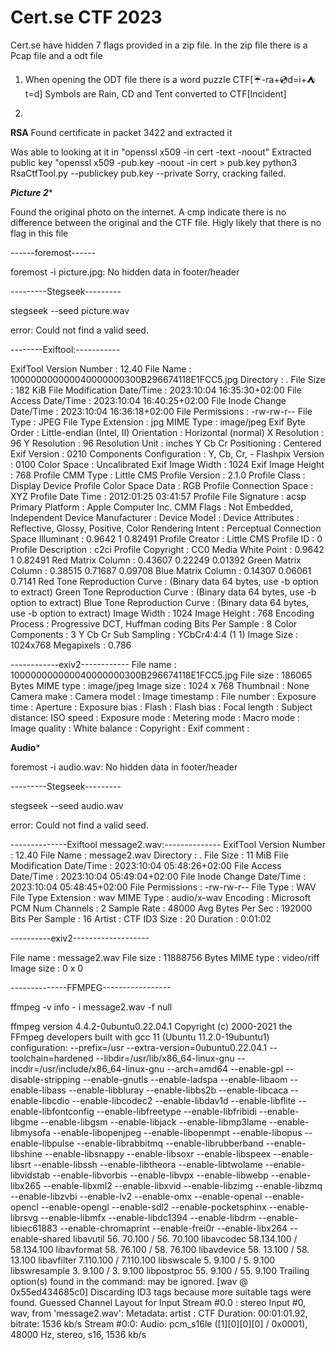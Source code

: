 # Cert.se CTF 2023

Cert.se have hidden 7 flags provided in a zip file. In the zip file there is a Pcap file and a odt file

1. When opening the ODT file there is a word puzzle CTF[☔-ra+💿d=i+⛺t=d]
Symbols are Rain, CD and Tent converted to CTF[Incident]

2. 

******RSA******
Found certificate in packet 3422 and extracted it

Was able to looking at it in "openssl x509 -in cert -text -noout"
Extracted public key "openssl x509 -pub.key -noout -in cert > pub.key
python3 RsaCtfTool.py --publickey pub.key --private
Sorry, cracking failed.

*****Picture 2******

Found the original photo on the internet. A cmp indicate there is no difference between the original and the CTF file. Higly likely that there is no flag in this file

------foremost------

foremost -i picture.jpg: No hidden data in footer/header

---------Stegseek---------

stegseek --seed picture.wav

error: Could not find a valid seed.

--------Exiftool:-----------

ExifTool Version Number         : 12.40
File Name                       : 100000000000040000000300B296674118E1FCC5.jpg
Directory                       : .
File Size                       : 182 KiB
File Modification Date/Time     : 2023:10:04 16:35:30+02:00
File Access Date/Time           : 2023:10:04 16:40:25+02:00
File Inode Change Date/Time     : 2023:10:04 16:36:18+02:00
File Permissions                : -rw-rw-r--
File Type                       : JPEG
File Type Extension             : jpg
MIME Type                       : image/jpeg
Exif Byte Order                 : Little-endian (Intel, II)
Orientation                     : Horizontal (normal)
X Resolution                    : 96
Y Resolution                    : 96
Resolution Unit                 : inches
Y Cb Cr Positioning             : Centered
Exif Version                    : 0210
Components Configuration        : Y, Cb, Cr, -
Flashpix Version                : 0100
Color Space                     : Uncalibrated
Exif Image Width                : 1024
Exif Image Height               : 768
Profile CMM Type                : Little CMS
Profile Version                 : 2.1.0
Profile Class                   : Display Device Profile
Color Space Data                : RGB
Profile Connection Space        : XYZ
Profile Date Time               : 2012:01:25 03:41:57
Profile File Signature          : acsp
Primary Platform                : Apple Computer Inc.
CMM Flags                       : Not Embedded, Independent
Device Manufacturer             :
Device Model                    :
Device Attributes               : Reflective, Glossy, Positive, Color
Rendering Intent                : Perceptual
Connection Space Illuminant     : 0.9642 1 0.82491
Profile Creator                 : Little CMS
Profile ID                      : 0
Profile Description             : c2ci
Profile Copyright               : CC0
Media White Point               : 0.9642 1 0.82491
Red Matrix Column               : 0.43607 0.22249 0.01392
Green Matrix Column             : 0.38515 0.71687 0.09708
Blue Matrix Column              : 0.14307 0.06061 0.7141
Red Tone Reproduction Curve     : (Binary data 64 bytes, use -b option to extract)
Green Tone Reproduction Curve   : (Binary data 64 bytes, use -b option to extract)
Blue Tone Reproduction Curve    : (Binary data 64 bytes, use -b option to extract)
Image Width                     : 1024
Image Height                    : 768
Encoding Process                : Progressive DCT, Huffman coding
Bits Per Sample                 : 8
Color Components                : 3
Y Cb Cr Sub Sampling            : YCbCr4:4:4 (1 1)
Image Size                      : 1024x768
Megapixels                      : 0.786

------------exiv2------------
File name       : 100000000000040000000300B296674118E1FCC5.jpg
File size       : 186065 Bytes
MIME type       : image/jpeg
Image size      : 1024 x 768
Thumbnail       : None
Camera make     :
Camera model    :
Image timestamp :
File number     :
Exposure time   :
Aperture        :
Exposure bias   :
Flash           :
Flash bias      :
Focal length    :
Subject distance:
ISO speed       :
Exposure mode   :
Metering mode   :
Macro mode      :
Image quality   :
White balance   :
Copyright       :
Exif comment    :


****Audio*****

foremost -i audio.wav: No hidden data in footer/header

---------Stegseek---------

stegseek --seed audio.wav

error: Could not find a valid seed.

--------------Exiftool message2.wav:--------------
ExifTool Version Number         : 12.40
File Name                       : message2.wav
Directory                       : .
File Size                       : 11 MiB
File Modification Date/Time     : 2023:10:04 05:48:26+02:00
File Access Date/Time           : 2023:10:04 05:49:04+02:00
File Inode Change Date/Time     : 2023:10:04 05:48:45+02:00
File Permissions                : -rw-rw-r--
File Type                       : WAV
File Type Extension             : wav
MIME Type                       : audio/x-wav
Encoding                        : Microsoft PCM
Num Channels                    : 2
Sample Rate                     : 48000
Avg Bytes Per Sec               : 192000
Bits Per Sample                 : 16
Artist                          : CTF
ID3 Size                        : 20
Duration                        : 0:01:02

----------exiv2-------------------

File name       : message2.wav
File size       : 11888756 Bytes
MIME type       : video/riff
Image size      : 0 x 0

--------------FFMPEG-----------------

ffmpeg -v info - i message2.wav -f null

ffmpeg version 4.4.2-0ubuntu0.22.04.1 Copyright (c) 2000-2021 the FFmpeg developers
  built with gcc 11 (Ubuntu 11.2.0-19ubuntu1)
  configuration: --prefix=/usr --extra-version=0ubuntu0.22.04.1 --toolchain=hardened --libdir=/usr/lib/x86_64-linux-gnu --incdir=/usr/include/x86_64-linux-gnu --arch=amd64 --enable-gpl --disable-stripping --enable-gnutls --enable-ladspa --enable-libaom --enable-libass --enable-libbluray --enable-libbs2b --enable-libcaca --enable-libcdio --enable-libcodec2 --enable-libdav1d --enable-libflite --enable-libfontconfig --enable-libfreetype --enable-libfribidi --enable-libgme --enable-libgsm --enable-libjack --enable-libmp3lame --enable-libmysofa --enable-libopenjpeg --enable-libopenmpt --enable-libopus --enable-libpulse --enable-librabbitmq --enable-librubberband --enable-libshine --enable-libsnappy --enable-libsoxr --enable-libspeex --enable-libsrt --enable-libssh --enable-libtheora --enable-libtwolame --enable-libvidstab --enable-libvorbis --enable-libvpx --enable-libwebp --enable-libx265 --enable-libxml2 --enable-libxvid --enable-libzimg --enable-libzmq --enable-libzvbi --enable-lv2 --enable-omx --enable-openal --enable-opencl --enable-opengl --enable-sdl2 --enable-pocketsphinx --enable-librsvg --enable-libmfx --enable-libdc1394 --enable-libdrm --enable-libiec61883 --enable-chromaprint --enable-frei0r --enable-libx264 --enable-shared
  libavutil      56. 70.100 / 56. 70.100
  libavcodec     58.134.100 / 58.134.100
  libavformat    58. 76.100 / 58. 76.100
  libavdevice    58. 13.100 / 58. 13.100
  libavfilter     7.110.100 /  7.110.100
  libswscale      5.  9.100 /  5.  9.100
  libswresample   3.  9.100 /  3.  9.100
  libpostproc    55.  9.100 / 55.  9.100
Trailing option(s) found in the command: may be ignored.
[wav @ 0x55ed434685c0] Discarding ID3 tags because more suitable tags were found.
Guessed Channel Layout for Input Stream #0.0 : stereo
Input #0, wav, from 'message2.wav':
  Metadata:
    artist          : CTF
  Duration: 00:01:01.92, bitrate: 1536 kb/s
  Stream #0:0: Audio: pcm_s16le ([1][0][0][0] / 0x0001), 48000 Hz, stereo, s16, 1536 kb/s
